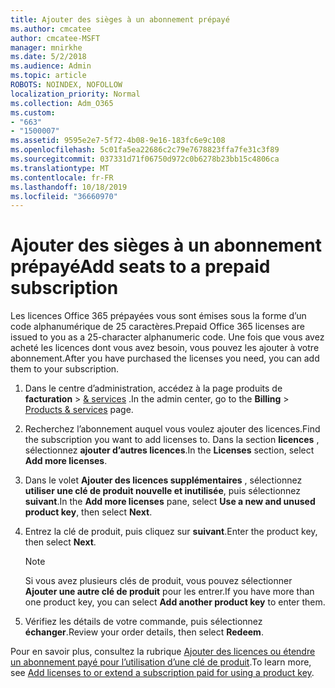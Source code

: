 ```yaml
---
title: Ajouter des sièges à un abonnement prépayé
ms.author: cmcatee
author: cmcatee-MSFT
manager: mnirkhe
ms.date: 5/2/2018
ms.audience: Admin
ms.topic: article
ROBOTS: NOINDEX, NOFOLLOW
localization_priority: Normal
ms.collection: Adm_O365
ms.custom:
- "663"
- "1500007"
ms.assetid: 9595e2e7-5f72-4b08-9e16-183fc6e9c108
ms.openlocfilehash: 5c01fa5ea22686c2c79e7678823ffa7fe31c3f89
ms.sourcegitcommit: 037331d71f06750d972c0b6278b23bb15c4806ca
ms.translationtype: MT
ms.contentlocale: fr-FR
ms.lasthandoff: 10/18/2019
ms.locfileid: "36660970"
---
```

# <a name="add-seats-to-a-prepaid-subscription"></a><span data-ttu-id="326b6-102">Ajouter des sièges à un abonnement prépayé</span><span class="sxs-lookup"><span data-stu-id="326b6-102">Add seats to a prepaid subscription</span></span>

<span data-ttu-id="326b6-103">Les licences Office 365 prépayées vous sont émises sous la forme d’un code alphanumérique de 25 caractères.</span><span class="sxs-lookup"><span data-stu-id="326b6-103">Prepaid Office 365 licenses are issued to you as a 25-character alphanumeric code.</span></span> <span data-ttu-id="326b6-104">Une fois que vous avez acheté les licences dont vous avez besoin, vous pouvez les ajouter à votre abonnement.</span><span class="sxs-lookup"><span data-stu-id="326b6-104">After you have purchased the licenses you need, you can add them to your subscription.</span></span> 

1. <span data-ttu-id="326b6-105">Dans le centre d’administration, accédez à la page produits de **facturation** > [& services](https://go.microsoft.com/fwlink/p/?linkid=842054) .</span><span class="sxs-lookup"><span data-stu-id="326b6-105">In the admin center, go to the **Billing** > [Products & services](https://go.microsoft.com/fwlink/p/?linkid=842054) page.</span></span>

2. <span data-ttu-id="326b6-106">Recherchez l’abonnement auquel vous voulez ajouter des licences.</span><span class="sxs-lookup"><span data-stu-id="326b6-106">Find the subscription you want to add licenses to.</span></span> <span data-ttu-id="326b6-107">Dans la section **licences** , sélectionnez **ajouter d’autres licences**.</span><span class="sxs-lookup"><span data-stu-id="326b6-107">In the **Licenses** section, select **Add more licenses**.</span></span>

3. <span data-ttu-id="326b6-108">Dans le volet **Ajouter des licences supplémentaires** , sélectionnez **utiliser une clé de produit nouvelle et inutilisée**, puis sélectionnez **suivant**.</span><span class="sxs-lookup"><span data-stu-id="326b6-108">In the **Add more licenses** pane, select **Use a new and unused product key**, then select **Next**.</span></span>

4. <span data-ttu-id="326b6-109">Entrez la clé de produit, puis cliquez sur **suivant**.</span><span class="sxs-lookup"><span data-stu-id="326b6-109">Enter the product key, then select **Next**.</span></span>

    > [!NOTE]
    > <span data-ttu-id="326b6-110">Si vous avez plusieurs clés de produit, vous pouvez sélectionner **Ajouter une autre clé de produit** pour les entrer.</span><span class="sxs-lookup"><span data-stu-id="326b6-110">If you have more than one product key, you can select **Add another product key** to enter them.</span></span>

5. <span data-ttu-id="326b6-111">Vérifiez les détails de votre commande, puis sélectionnez **échanger**.</span><span class="sxs-lookup"><span data-stu-id="326b6-111">Review your order details, then select **Redeem**.</span></span>

<span data-ttu-id="326b6-112">Pour en savoir plus, consultez la rubrique [Ajouter des licences ou étendre un abonnement payé pour l’utilisation d’une clé de produit](https://docs.microsoft.com/office365/admin/misc/add-licenses-using-product-key).</span><span class="sxs-lookup"><span data-stu-id="326b6-112">To learn more, see [Add licenses to or extend a subscription paid for using a product key](https://docs.microsoft.com/office365/admin/misc/add-licenses-using-product-key).</span></span>